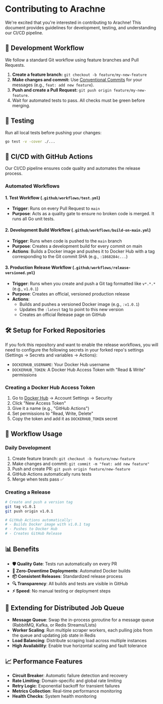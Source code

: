 # Contributing to Arachne

We're excited that you're interested in contributing to Arachne! This document provides guidelines for development, testing, and understanding our CI/CD pipeline.

## 🚀 Development Workflow

We follow a standard Git workflow using feature branches and Pull Requests.

1. **Create a feature branch:** `git checkout -b feature/my-new-feature`
2. **Make changes and commit:** Use [Conventional Commits](https://www.conventionalcommits.org/) for your messages (e.g., `feat: add new feature`).
3. **Push and create a Pull Request:** `git push origin feature/my-new-feature`.
4. Wait for automated tests to pass. All checks must be green before merging.

## 🧪 Testing

Run all local tests before pushing your changes:

```bash
go test -v -cover ./...
```

## 🤖 CI/CD with GitHub Actions

Our CI/CD pipeline ensures code quality and automates the release process.

### Automated Workflows

#### 1. **Test Workflow** (`.github/workflows/test.yml`)
- **Trigger**: Runs on every Pull Request to `main`
- **Purpose**: Acts as a quality gate to ensure no broken code is merged. It runs all Go unit tests.

#### 2. **Development Build Workflow** (`.github/workflows/build-on-main.yml`)
- **Trigger**: Runs when code is pushed to the `main` branch
- **Purpose**: Creates a development build for every commit on main
- **Actions**: Builds a Docker image and pushes it to Docker Hub with a tag corresponding to the Git commit SHA (e.g., `:1868284c...`)

#### 3. **Production Release Workflow** (`.github/workflows/release-versioned.yml`)
- **Trigger**: Runs when you create and push a Git tag formatted like `v*.*.*` (e.g., `v1.0.1`)
- **Purpose**: Creates an official, versioned production release
- **Actions**:
  - Builds and pushes a versioned Docker image (e.g., `:v1.0.1`)
  - Updates the `:latest` tag to point to this new version
  - Creates an official Release page on GitHub

## 🛠️ Setup for Forked Repositories

If you fork this repository and want to enable the release workflows, you will need to configure the following secrets in your forked repo's settings (Settings → Secrets and variables → Actions):

- `DOCKERHUB_USERNAME`: Your Docker Hub username
- `DOCKERHUB_TOKEN`: A Docker Hub Access Token with "Read & Write" permissions

### Creating a Docker Hub Access Token

1. Go to [Docker Hub](https://hub.docker.com/) → Account Settings → Security
2. Click "New Access Token"
3. Give it a name (e.g., "GitHub Actions")
4. Set permissions to "Read, Write, Delete"
5. Copy the token and add it as `DOCKERHUB_TOKEN` secret

## 🚀 Workflow Usage

### Daily Development
1. Create feature branch: `git checkout -b feature/new-feature`
2. Make changes and commit: `git commit -m "feat: add new feature"`
3. Push and create PR: `git push origin feature/new-feature`
4. GitHub Actions automatically runs tests
5. Merge when tests pass ✅

### Creating a Release
```bash
# Create and push a version tag
git tag v1.0.1
git push origin v1.0.1

# GitHub Actions automatically:
# - Builds Docker image with v1.0.1 tag
# - Pushes to Docker Hub
# - Creates GitHub Release
```

## 📊 Benefits

- **🛡️ Quality Gate**: Tests run automatically on every PR
- **🚀 Zero-Downtime Deployments**: Automated Docker builds
- **📦 Consistent Releases**: Standardized release process
- **🔍 Transparency**: All builds and tests are visible in GitHub
- **⚡ Speed**: No manual testing or deployment steps

## 🚀 Extending for Distributed Job Queue

- **Message Queue**: Swap the in-process goroutine for a message queue (RabbitMQ, Kafka, or Redis Streams/Lists)
- **Worker Scaling**: Run multiple scraper workers, each pulling jobs from the queue and updating job state in Redis
- **Load Balancing**: Distribute scraping load across multiple instances
- **High Availability**: Enable true horizontal scaling and fault tolerance

## 📈 Performance Features

- **Circuit Breaker**: Automatic failure detection and recovery
- **Rate Limiting**: Domain-specific and global rate limiting
- **Retry Logic**: Exponential backoff for transient failures
- **Metrics Collection**: Real-time performance monitoring
- **Health Checks**: System health monitoring 